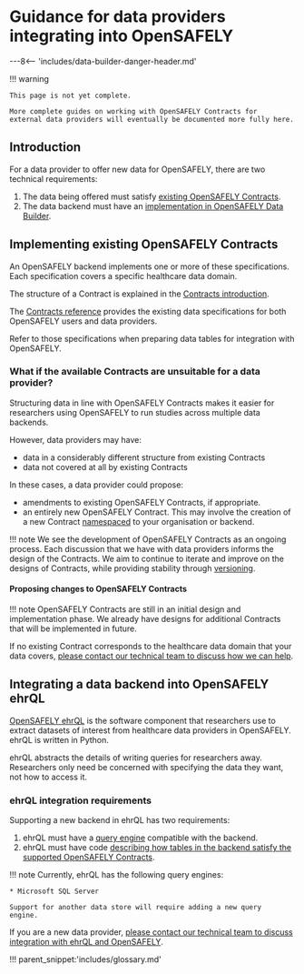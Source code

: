 # Guidance for data providers integrating into OpenSAFELY

---8<-- 'includes/data-builder-danger-header.md'

!!! warning

    This page is not yet complete.

    More complete guides on working with OpenSAFELY Contracts for
    external data providers will eventually be documented more fully here.

## Introduction

For a data provider to offer new data for OpenSAFELY, there are two
technical requirements:

1. The data being offered must satisfy [existing OpenSAFELY
   Contracts](data-provider-integration.md#implementing-existing-opensafely-contracts).
2. The data backend must have an [implementation in OpenSAFELY Data
   Builder](data-provider-integration.md#data-builder-integration-requirements).

## Implementing existing OpenSAFELY Contracts

An OpenSAFELY backend implements one or more of these specifications.
Each specification covers a specific healthcare data domain.

The structure of a Contract is explained in the [Contracts
introduction](index.md#the-structure-of-a-contract).

The [Contracts reference](reference.md) provides the existing
data specifications for both OpenSAFELY users and data providers.

Refer to those specifications when preparing data tables for integration
with OpenSAFELY.

### What if the available Contracts are unsuitable for a data provider?

Structuring data in line with OpenSAFELY Contracts makes it easier for
researchers using OpenSAFELY to run studies across multiple data
backends.

However, data providers may have:

* data in a considerably different structure from existing Contracts
* data not covered at all by existing Contracts

In these cases, a data provider could propose:

* amendments to existing OpenSAFELY Contracts, if appropriate.
* an entirely new OpenSAFELY Contract. This may involve the creation of
  a new Contract [namespaced](index.md#naming-contracts) to your
  organisation or backend.

!!! note
    We see the development of OpenSAFELY Contracts as an ongoing
    process. Each discussion that we have with data providers informs
    the design of the Contracts. We aim to continue to iterate and
    improve on the designs of Contracts, while providing stability
    through [versioning](index.md#versioning).

#### Proposing changes to OpenSAFELY Contracts

!!! note
    OpenSAFELY Contracts are still in an initial design and
    implementation phase. We already have designs for additional
    Contracts that will be implemented in future.

If no existing Contract corresponds to the healthcare data domain that
your data covers, [please contact our technical team to discuss how we
can help](../../how-to-get-help.md#data-providers).

## Integrating a data backend into OpenSAFELY ehrQL

[OpenSAFELY ehrQL](../index.md) is the software
component that researchers use to extract datasets of interest from
healthcare data providers in OpenSAFELY. ehrQL is written in
Python.

ehrQL abstracts the details of writing queries for researchers
away. Researchers only need be concerned with specifying the data they
want, not how to access it.

### ehrQL integration requirements

Supporting a new backend in ehrQL has two requirements:

1. ehrQL must have a [query
   engine](https://github.com/opensafely-core/ehrql/tree/main/ehrql/query_engines)
   compatible with the backend.
2. ehrQL must have code [describing how tables in the backend
   satisfy the supported OpenSAFELY
   Contracts](https://github.com/opensafely-core/ehrql/tree/main/ehrql/backends).

!!! note
    Currently, ehrQL has the following query engines:

    * Microsoft SQL Server

    Support for another data store will require adding a new query
    engine.

If you are a new data provider, [please contact our technical team to
discuss integration with ehrQL and
OpenSAFELY](../../how-to-get-help.md#data-providers).

!!! parent_snippet:'includes/glossary.md'
